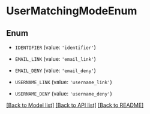# UserMatchingModeEnum


## Enum

* `IDENTIFIER` (value: `'identifier'`)

* `EMAIL_LINK` (value: `'email_link'`)

* `EMAIL_DENY` (value: `'email_deny'`)

* `USERNAME_LINK` (value: `'username_link'`)

* `USERNAME_DENY` (value: `'username_deny'`)

[[Back to Model list]](../README.md#documentation-for-models) [[Back to API list]](../README.md#documentation-for-api-endpoints) [[Back to README]](../README.md)


